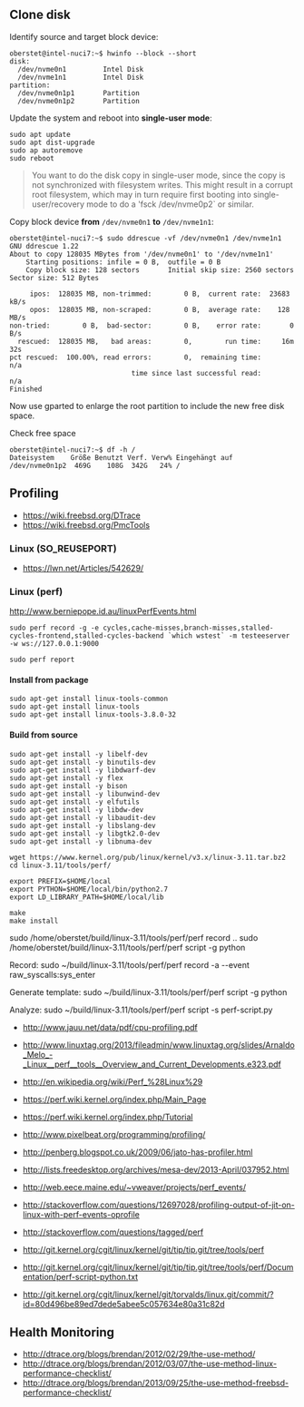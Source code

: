 ## Clone disk

Identify source and target block device:

```
oberstet@intel-nuci7:~$ hwinfo --block --short
disk:                                                           
  /dev/nvme0n1         Intel Disk
  /dev/nvme1n1         Intel Disk
partition:
  /dev/nvme0n1p1       Partition
  /dev/nvme0n1p2       Partition
```

Update the system and reboot into **single-user mode**:

```
sudo apt update
sudo apt dist-upgrade
sudo ap autoremove
sudo reboot
```

> You want to do the disk copy in single-user mode, since the copy is not synchronized with filesystem writes. This might result in a corrupt root filesystem, which may in turn require first booting into single-user/recovery mode to do a 'fsck /dev/nvme0p2` or similar.

Copy block device **from** `/dev/nvme0n1` **to** `/dev/nvme1n1`:

```
oberstet@intel-nuci7:~$ sudo ddrescue -vf /dev/nvme0n1 /dev/nvme1n1
GNU ddrescue 1.22
About to copy 128035 MBytes from '/dev/nvme0n1' to '/dev/nvme1n1'
    Starting positions: infile = 0 B,  outfile = 0 B
    Copy block size: 128 sectors       Initial skip size: 2560 sectors
Sector size: 512 Bytes

     ipos:  128035 MB, non-trimmed:        0 B,  current rate:  23683 kB/s
     opos:  128035 MB, non-scraped:        0 B,  average rate:    128 MB/s
non-tried:        0 B,  bad-sector:        0 B,    error rate:       0 B/s
  rescued:  128035 MB,   bad areas:        0,        run time:     16m 32s
pct rescued:  100.00%, read errors:        0,  remaining time:         n/a
                              time since last successful read:         n/a
Finished                                     
```

Now use gparted to enlarge the root partition to include the new free disk space.

Check free space

```
oberstet@intel-nuci7:~$ df -h /
Dateisystem    Größe Benutzt Verf. Verw% Eingehängt auf
/dev/nvme0n1p2  469G    108G  342G   24% /
```

## Profiling
 * https://wiki.freebsd.org/DTrace
 * https://wiki.freebsd.org/PmcTools


### Linux (SO_REUSEPORT)

 * https://lwn.net/Articles/542629/


### Linux (perf)


http://www.berniepope.id.au/linuxPerfEvents.html



	sudo perf record -g -e cycles,cache-misses,branch-misses,stalled-cycles-frontend,stalled-cycles-backend `which wstest` -m testeeserver -w ws://127.0.0.1:9000

	sudo perf report

#### Install from package

	sudo apt-get install linux-tools-common 
	sudo apt-get install linux-tools
	sudo apt-get install linux-tools-3.8.0-32

#### Build from source

	sudo apt-get install -y libelf-dev
	sudo apt-get install -y binutils-dev
	sudo apt-get install -y libdwarf-dev
	sudo apt-get install -y flex
	sudo apt-get install -y bison
	sudo apt-get install -y libunwind-dev
	sudo apt-get install -y elfutils
	sudo apt-get install -y libdw-dev
	sudo apt-get install -y libaudit-dev
	sudo apt-get install -y libslang-dev
	sudo apt-get install -y libgtk2.0-dev
	sudo apt-get install -y libnuma-dev

	wget https://www.kernel.org/pub/linux/kernel/v3.x/linux-3.11.tar.bz2
	cd linux-3.11/tools/perf/

	export PREFIX=$HOME/local
	export PYTHON=$HOME/local/bin/python2.7
	export LD_LIBRARY_PATH=$HOME/local/lib

	make
	make install


sudo /home/oberstet/build/linux-3.11/tools/perf/perf record ..
sudo /home/oberstet/build/linux-3.11/tools/perf/perf script -g python



Record:
sudo ~/build/linux-3.11/tools/perf/perf record -a --event raw_syscalls:sys_enter

Generate template:
sudo ~/build/linux-3.11/tools/perf/perf script -g python

Analyze:
sudo ~/build/linux-3.11/tools/perf/perf script -s perf-script.py




 * http://www.jauu.net/data/pdf/cpu-profiling.pdf

 * http://www.linuxtag.org/2013/fileadmin/www.linuxtag.org/slides/Arnaldo_Melo_-_Linux__perf__tools__Overview_and_Current_Developments.e323.pdf
 * http://en.wikipedia.org/wiki/Perf_%28Linux%29
 * https://perf.wiki.kernel.org/index.php/Main_Page
 * https://perf.wiki.kernel.org/index.php/Tutorial
 * http://www.pixelbeat.org/programming/profiling/
 * http://penberg.blogspot.co.uk/2009/06/jato-has-profiler.html
 * http://lists.freedesktop.org/archives/mesa-dev/2013-April/037952.html
 * http://web.eece.maine.edu/~vweaver/projects/perf_events/
 * http://stackoverflow.com/questions/12697028/profiling-output-of-jit-on-linux-with-perf-events-oprofile
 * http://stackoverflow.com/questions/tagged/perf
 * http://git.kernel.org/cgit/linux/kernel/git/tip/tip.git/tree/tools/perf
 * http://git.kernel.org/cgit/linux/kernel/git/tip/tip.git/tree/tools/perf/Documentation/perf-script-python.txt
 * http://git.kernel.org/cgit/linux/kernel/git/torvalds/linux.git/commit/?id=80d496be89ed7dede5abee5c057634e80a31c82d

## Health Monitoring

 * http://dtrace.org/blogs/brendan/2012/02/29/the-use-method/
 * http://dtrace.org/blogs/brendan/2012/03/07/the-use-method-linux-performance-checklist/
 * http://dtrace.org/blogs/brendan/2013/09/25/the-use-method-freebsd-performance-checklist/

